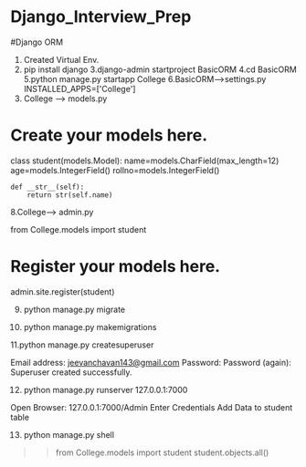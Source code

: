 # Django_Interview_Prep


#Django ORM 

1. Created Virtual Env.
2. pip install django
3.django-admin startproject BasicORM
4.cd BasicORM
5.python manage.py startapp College
6.BasicORM-->settings.py INSTALLED_APPS=['College']
7. College --> models.py

# Create your models here.
class student(models.Model):
    name=models.CharField(max_length=12)
    age=models.IntegerField()
    rollno=models.IntegerField()

    def __str__(self):
        return str(self.name)
        
8.College--> admin.py

from College.models import student

# Register your models here.

admin.site.register(student)

9. python manage.py migrate

10. python manage.py makemigrations

11.python manage.py createsuperuser

Email address: jeevanchavan143@gmail.com
Password:
Password (again):
Superuser created successfully.

12. python manage.py runserver  127.0.0.1:7000

Open Browser:  127.0.0.1:7000/Admin 
Enter Credentials
Add Data to student table

13. python manage.py shell 
>> from College.models import student
>>student.objects.all()




